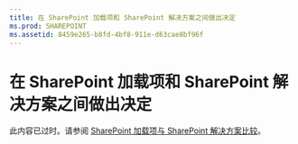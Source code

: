 ```yaml
---
title: 在 SharePoint 加载项和 SharePoint 解决方案之间做出决定
ms.prod: SHAREPOINT
ms.assetid: 8459e265-b8fd-4bf8-911e-d63cae8bf96f
---
```



# 在 SharePoint 加载项和 SharePoint 解决方案之间做出决定

此内容已过时。请参阅  [SharePoint 加载项与 SharePoint 解决方案比较](sharepoint-add-ins-compared-with-sharepoint-solutions.md)。 
  
    
    


